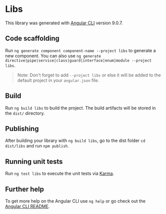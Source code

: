 # Libs

This library was generated with [Angular CLI](https://github.com/angular/angular-cli) version 9.0.7.

## Code scaffolding

Run `ng generate component component-name --project libs` to generate a new component. You can also use `ng generate directive|pipe|service|class|guard|interface|enum|module --project libs`.
> Note: Don't forget to add `--project libs` or else it will be added to the default project in your `angular.json` file. 

## Build

Run `ng build libs` to build the project. The build artifacts will be stored in the `dist/` directory.

## Publishing

After building your library with `ng build libs`, go to the dist folder `cd dist/libs` and run `npm publish`.

## Running unit tests

Run `ng test libs` to execute the unit tests via [Karma](https://karma-runner.github.io).

## Further help

To get more help on the Angular CLI use `ng help` or go check out the [Angular CLI README](https://github.com/angular/angular-cli/blob/master/README.md).
